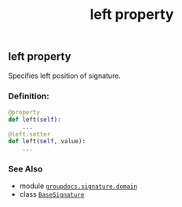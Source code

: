 ﻿---
title: left property
second_title: GroupDocs.Signature for Python via .NET API References
description: 
type: docs
url: /python-net/groupdocs.signature.domain/basesignature/left/
is_root: false
weight: 80
---

## left property


Specifies left position of signature.
### Definition:
```python
@property
def left(self):
    ...
@left.setter
def left(self, value):
    ...
```

### See Also
* module [`groupdocs.signature.domain`](../../)
* class [`BaseSignature`](/signature/python-net/groupdocs.signature.domain/basesignature)
